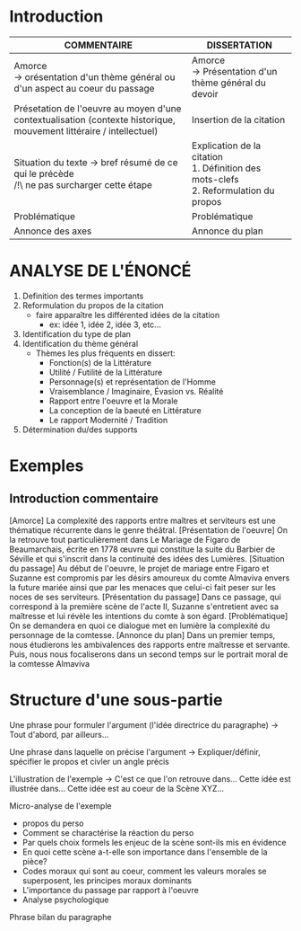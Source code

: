 # Introduction
| COMMENTAIRE | DISSERTATION |
|---|---|
| Amorce <br> -> orésentation d'un thème général ou d'un aspect au coeur du passage | Amorce <br> -> Présentation d'un thème général du devoir
| Présetation de l'oeuvre au moyen d'une contextualisation (contexte historique, mouvement littéraire / intellectuel) | Insertion de la citation
| Situation du texte -> bref résumé de ce qui le précède <br> /!\ ne pas surcharger cette étape | Explication de la citation <br> 1. Définition des mots-clefs <br> 2. Reformulation du propos
| Problématique | Problématique
| Annonce des axes | Annonce du plan

# ANALYSE DE L'ÉNONCÉ
1. Definition des termes importants
2. Reformulation du propos de la citation
    - faire apparaître les différented idées de la citation
        - ex: idée 1, idée 2, idée 3, etc...
3. Identification du type de plan
4. Identification du thème général
    - Thèmes les plus fréquents en dissert:
        - Fonction(s) de la Littérature
        - Utilité / Futilité de la Littérature
        - Personnage(s) et représentation de l'Homme
        - Vraisemblance / Imaginaire, Évasion vs. Réalité
        - Rapport entre l'oeuvre et la Morale
        - La conception de la baeuté en Littérature
        - Le rapport Modernité / Tradition
5. Détermination du/des supports 

# Exemples
## Introduction commentaire
[Amorce] La complexité des rapports entre maîtres et serviteurs est une thématique récurrente dans le genre théâtral. 
[Présentation de l'oeuvre] On la retrouve tout particulièrement dans Le Mariage de Figaro de Beaumarchais, écrite en 1778 œuvre qui constitue la suite du Barbier de Séville et qui s'inscrit dans la continuité des idées des Lumières.
[Situation du passage] Au début de l'oeuvre, le projet de mariage entre Figaro et Suzanne est compromis par les désirs amoureux du comte Almaviva envers la future mariée ainsi que par les menaces que celui-ci fait peser sur les noces de ses serviteurs. 
[Présentation du passage] Dans ce passage, qui correspond à la première scène de l'acte II, Suzanne s'entretient avec sa maîtresse et lui révèle les intentions du comte à son égard. 
[Problématique] On se demandera en quoi ce dialogue met en lumière la complexité du personnage de la comtesse. [Annonce du plan] Dans un premier temps, nous étudierons les ambivalences des rapports entre maîtresse et servante. Puis, nous nous focaliserons dans un second temps sur le portrait moral de la comtesse Almaviva

# Structure d'une sous-partie

Une phrase pour formuler l'argument (l'idée directrice du paragraphe) -> Tout d'abord, par ailleurs...

Une phrase dans laquelle on précise l'argument -> Expliquer/définir, spécifier le propos et civler un angle précis

L'illustration de l'exemple -> C'est ce que l'on retrouve dans... Cette idée est illustrée dans... Cette idée est au coeur de la Scène XYZ...

Micro-analyse de l'exemple
- propos du perso
- Comment se charactérise la réaction du perso
- Par quels choix formels les enjeuc de la scène sont-ils mis en évidence
- En quoi cette scène a-t-elle son importance dans l'ensemble de la pièce?
- Codes moraux qui sont au coeur, comment les valeurs morales se superposent, les principes moraux dominants
- L'importance du passage par rapport à l'oeuvre
- Analyse psychologique

Phrase bilan du paragraphe